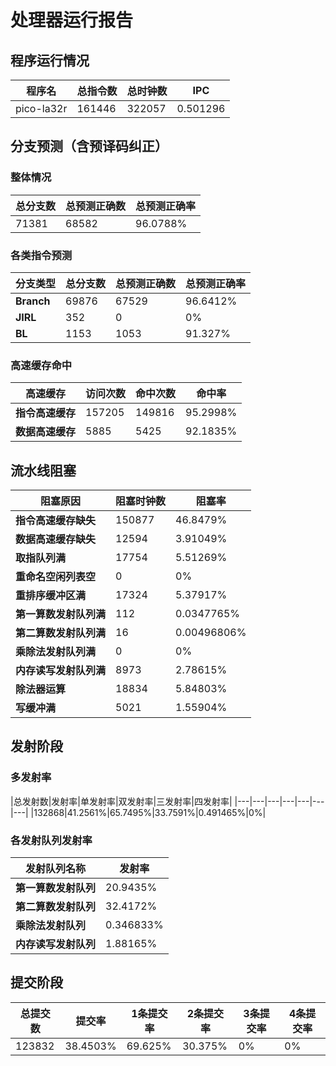 # 处理器运行报告
## 程序运行情况
|程序名|总指令数|总时钟数|IPC|
|---|---|---|---|
|pico-la32r|161446|322057|0.501296|

## 分支预测（含预译码纠正）
### 整体情况
|总分支数|总预测正确数|总预测正确率|
|---|---|---|
|71381|68582|96.0788%|

### 各类指令预测
|分支类型|总分支数|总预测正确数|总预测正确率|
|---|---|---|---|
|**Branch**| 69876 | 67529 | 96.6412%|
|**JIRL**| 352 | 0 | 0%|
|**BL**| 1153 | 1053 | 91.327%|

### 高速缓存命中
|高速缓存|访问次数|命中次数|命中率|
|---|---|---|---|
|**指令高速缓存**| 157205 | 149816 | 95.2998%|
|**数据高速缓存**| 5885 | 5425 | 92.1835%|
## 流水线阻塞
|阻塞原因|阻塞时钟数|阻塞率|
|---|---|---|
|**指令高速缓存缺失**| 150877 | 46.8479%|
|**数据高速缓存缺失**| 12594 | 3.91049%|
|**取指队列满**| 17754 | 5.51269%|
|**重命名空闲列表空**|0 | 0%|
|**重排序缓冲区满**|17324 | 5.37917%|
|**第一算数发射队列满**|112 | 0.0347765%|
|**第二算数发射队列满**|16 | 0.00496806%|
|**乘除法发射队列满**|0 | 0%|
|**内存读写发射队列满**|8973 | 2.78615%|
|**除法器运算**|18834 | 5.84803%|
|**写缓冲满**|5021 | 1.55904%|

## 发射阶段
### 多发射率
|总发射数|发射率|单发射率|双发射率|三发射率|四发射率|
|---|---|---|---|---|---|---|
|132868|41.2561%|65.7495%|33.7591%|0.491465%|0%|

### 各发射队列发射率
|发射队列名称|发射率|
|---|---|
|**第一算数发射队列**|20.9435%|
|**第二算数发射队列**|32.4172%|
|**乘除法发射队列**|0.346833%|
|**内存读写发射队列**|1.88165%|

## 提交阶段
|总提交数|提交率|1条提交率|2条提交率|3条提交率|4条提交率|
|---|---|---|---|---|---|
|123832|38.4503%|69.625%|30.375%|0%|0%|

